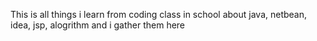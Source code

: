 This is all things i learn from coding class in school about java, netbean, idea, jsp, alogrithm and i gather them here 
